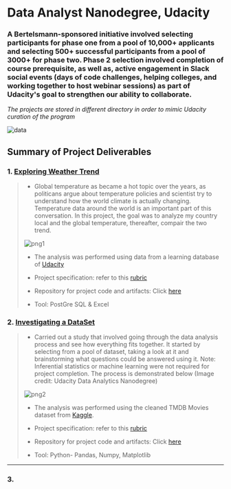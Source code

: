 # Data Analyst Nanodegree, Udacity
### A Bertelsmann-sponsored initiative involved selecting participants for phase one from a pool of 10,000+ applicants and selecting 500+ successful participants from a pool of 3000+  for phase two. Phase 2 selection involved completion of course prerequisite, as well as, active engagement in Slack social events (days of code challenges, helping colleges, and working together to host webinar sessions) as part of Udacity's goal to strengthen our ability to collaborate.

_The projects are stored in different directory in order to mimic Udacity curation of the program_

![data](https://github.com/uchiharon/Udacity_Data_Analytics_Nano_Degree_Projects/blob/master/Udacity%20Data%20Analyst%20Certificate%20(1)-1.png)

## Summary of Project Deliverables
### 1. [Exploring Weather Trend](https://github.com/uchiharon/Udacity_Data_Analytics_Nano_Degree_Projects/tree/master/Exploring%20Weather%20Trend%20(Project_1%20))
>* Global temperature as became a hot topic over the years, as politicans argue about temperature policies and scientist try to understand how the world climate is actually changing. Temperature data around the world is an important part of this conversation. In this project, the goal was to analyze my country local and the global temperature, thereafter, compair the two trend.
>
> ![png1](https://github.com/uchiharon/Udacity_Data_Analytics_Nano_Degree_Projects/blob/master/Exploring%20Weather%20Trend%20(Project_1%20)/Weather%20Trend%20Analysis.PNG)
>
>* The analysis was performed using data from a learning database of [Udacity](https://github.com/uchiharon/Udacity_Data_Analytics_Nano_Degree_Projects/blob/master/Exploring%20Weather%20Trend%20(Project_1%20)/results.csv)
>
> * Project specification: refer to this [rubric](https://github.com/uchiharon/Udacity_Data_Analytics_Nano_Degree_Projects/blob/master/Exploring%20Weather%20Trend%20(Project_1%20)/Weather%20Trend%20Analysis.pdf)
> 
> * Repository for project code and artifacts: Click [here](https://github.com/uchiharon/Udacity_Data_Analytics_Nano_Degree_Projects/tree/master/Exploring%20Weather%20Trend%20(Project_1%20))
> 
> * Tool: PostGre SQL & Excel
>
>
>
### 2. [Investigating a DataSet](https://github.com/uchiharon/Udacity_Data_Analytics_Nano_Degree_Projects/tree/master/TMDb%20Dataset%20Investigation%20(Project%202))
>* Carried out a study that involved going through the data analysis process and see how everything fits together. It started by selecting from a pool of dataset, taking a look at it and brainstorming what questions could be answered using it. Note: Inferential statistics or machine learning were not required for project completion. The process is demonstrated below (Image credit: Udacity Data Analytics Nanodegree)
>
>
> ![png2](https://github.com/uchiharon/Udacity_Data_Analytics_Nano_Degree_Projects/blob/master/TMDb%20Dataset%20Investigation%20(Project%202)/Data%20Analysis%20Process.PNG)
>
>
>
> * The analysis was performed using the cleaned TMDB Movies dataset from [Kaggle](https://www.kaggle.com/datasets/tmdb/tmdb-movie-metadata).
>
> * Project specification: refer to this [rubric](https://github.com/uchiharon/Udacity_Data_Analytics_Nano_Degree_Projects/blob/master/TMDb%20Dataset%20Investigation%20(Project%202)/Investgating%20of%20TMDb%20Movie%20Dataset.pdf)
> 
> * Repository for project code and artifacts: Click [here](https://github.com/uchiharon/Udacity_Data_Analytics_Nano_Degree_Projects/tree/master/TMDb%20Dataset%20Investigation%20(Project%202))
> 
> * Tool: Python- Pandas, Numpy, Matplotlib
>
>
 ---
 ### 3.


